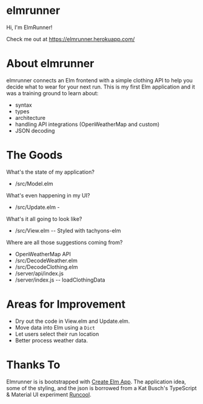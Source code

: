 # elmrunner

Hi, I'm ElmRunner!

Check me out at https://elmrunner.herokuapp.com/

# About elmrunner
elmrunner connects an Elm frontend with a simple clothing API to help you decide what to wear for your next run.  This is my first Elm application and it was a training ground to learn about:

* syntax
* types
* architecture
* handling API integrations (OpenWeatherMap and custom)
* JSON decoding

# The Goods
What's the state of my application?
* /src/Model.elm

What's even happening in my UI?
* /src/Update.elm -

What's it all going to look like?
* /src/View.elm -- Styled with tachyons-elm

Where are all those suggestions coming from?
* OpenWeatherMap API
* /src/DecodeWeather.elm
* /src/DecodeClothing.elm
* /server/api/index.js
* /server/index.js -- loadClothingData

# Areas for Improvement
* Dry out the code in View.elm and Update.elm.
* Move data into Elm using a `Dict`
* Let users select their run location
* Better process weather data.


# Thanks To
Elmrunner is is bootstrapped with [Create Elm App](https://github.com/halfzebra/create-elm-app). The application idea, some of the styling, and the json is borrowed from a Kat Busch's TypeScript & Material UI experiment [Runcool](https://katbusch.github.io/runcool).
